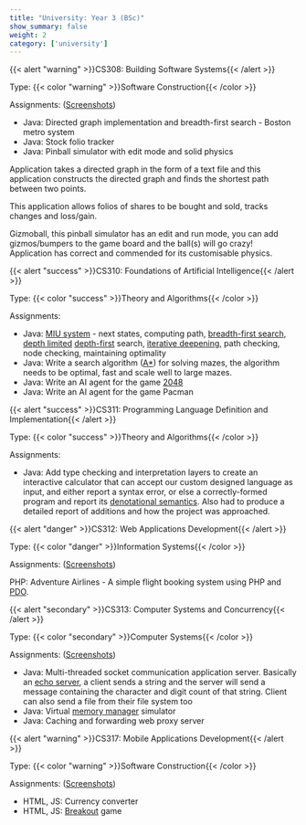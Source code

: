 ```yaml
---
title: "University: Year 3 (BSc)"
show_summary: false
weight: 2
category: ['university']
---
```


{{< alert "warning" >}}CS308: Building Software Systems{{< /alert >}}

Type: {{< color "warning" >}}Software Construction{{< /color >}}

Assignments: ([Screenshots](https://imgur.com/a/yQdXa))

* Java: Directed graph implementation and breadth-first search - Boston metro system
* Java: Stock folio tracker
* Java: Pinball simulator with edit mode and solid physics

Application takes a directed graph in the form of a text file and this application constructs the directed graph and finds the shortest path between two points.

This application allows folios of shares to be bought and sold, tracks changes and loss/gain.

Gizmoball, this pinball simulator has an edit and run mode, you can add gizmos/bumpers to the game board and the ball(s) will go crazy! Application has correct and commended for its customisable physics.

{{< alert "success" >}}CS310: Foundations of Artificial Intelligence{{< /alert >}}

Type: {{< color "success" >}}Theory and Algorithms{{< /color >}}

Assignments:

* Java: [MIU system](https://en.wikipedia.org/wiki/MU_puzzle) - next states, computing path, [breadth-first search](https://en.wikipedia.org/wiki/Breadth-first_search), [depth limited](https://en.wikipedia.org/wiki/Depth-limited_search) [depth-first](https://en.wikipedia.org/wiki/Depth-first_search) search, [iterative deepening](https://en.wikipedia.org/wiki/Iterative_deepening_depth-first_search), path checking, node checking, maintaining optimality
* Java: Write a search algorithm ([A*](https://en.wikipedia.org/wiki/A*_search_algorithm)) for solving mazes, the algorithm needs to be optimal, fast and scale well to large mazes.
* Java: Write an AI agent for the game [2048](https://en.wikipedia.org/wiki/2048_(video_game))
* Java: Write an AI agent for the game Pacman

{{< alert "success" >}}CS311: Programming Language Definition and Implementation{{< /alert >}}

Type: {{< color "success" >}}Theory and Algorithms{{< /color >}}

Assignments:

* Java: Add type checking and interpretation layers to create an interactive calculator that can accept our custom designed language as input, and either report a syntax error, or else a correctly-formed program and report its [denotational semantics](https://en.wikipedia.org/wiki/Denotational_semantics). Also had to produce a detailed report of additions and how the project was approached.

{{< alert "danger" >}}CS312: Web Applications Development{{< /alert >}}

Type: {{< color "danger" >}}Information Systems{{< /color >}}

Assignments: ([Screenshots](https://imgur.com/a/gFHCx))

PHP: Adventure Airlines - A simple flight booking system using PHP and [PDO](https://php.net/manual/en/book.pdo.php).

{{< alert "secondary" >}}CS313: Computer Systems and Concurrency{{< /alert >}}

Type: {{< color "secondary" >}}Computer Systems{{< /color >}}

Assignments: ([Screenshots](https://imgur.com/a/ZSOjj))

* Java: Multi-threaded socket communication application server. Basically an [echo server](https://en.wikipedia.org/wiki/Echo_Protocol), a client sends a string and the server will send a message containing the character and digit count of that string. Client can also send a file from their file system too
* Java: Virtual [memory manager](https://en.wikipedia.org/wiki/Virtual_memory) simulator
* Java: Caching and forwarding web proxy server

{{< alert "warning" >}}CS317: Mobile Applications Development{{< /alert >}}

Type: {{< color "warning" >}}Software Construction{{< /color >}}

Assignments: ([Screenshots](https://imgur.com/a/JfYBK))

* HTML, JS: Currency converter
* HTML, JS: [Breakout](https://en.wikipedia.org/wiki/Breakout_(video_game)) game
